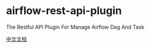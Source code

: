 # airflow-rest-api-plugin

The Restful API Plugin For Manage Airflow Dag And Task

[中文文档](./README_CN.md)